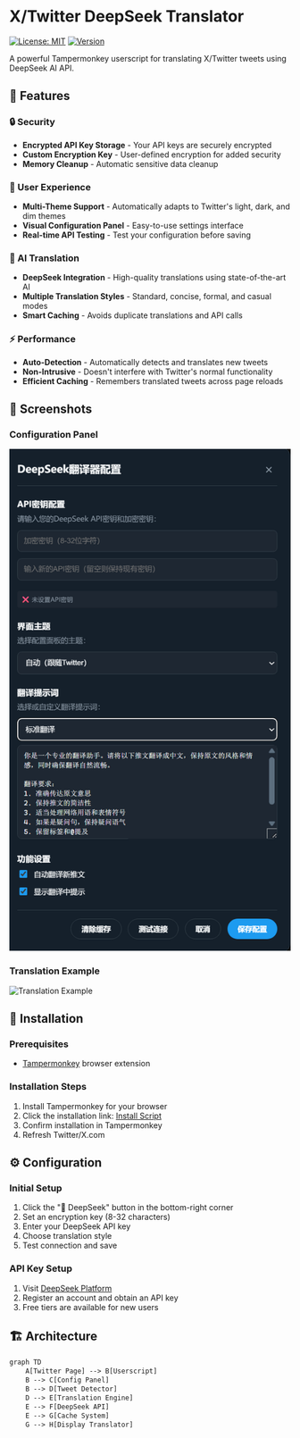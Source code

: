 # X/Twitter DeepSeek Translator

[![License: MIT](https://img.shields.io/badge/License-MIT-yellow.svg)](https://opensource.org/licenses/MIT)
[![Version](https://img.shields.io/badge/Version-1.4-blue.svg)]()

A powerful Tampermonkey userscript for translating X/Twitter tweets using DeepSeek AI API.

## 🌟 Features

### 🔒 Security
- **Encrypted API Key Storage** - Your API keys are securely encrypted
- **Custom Encryption Key** - User-defined encryption for added security
- **Memory Cleanup** - Automatic sensitive data cleanup

### 🎨 User Experience
- **Multi-Theme Support** - Automatically adapts to Twitter's light, dark, and dim themes
- **Visual Configuration Panel** - Easy-to-use settings interface
- **Real-time API Testing** - Test your configuration before saving

### 🤖 AI Translation
- **DeepSeek Integration** - High-quality translations using state-of-the-art AI
- **Multiple Translation Styles** - Standard, concise, formal, and casual modes
- **Smart Caching** - Avoids duplicate translations and API calls

### ⚡ Performance
- **Auto-Detection** - Automatically detects and translates new tweets
- **Non-Intrusive** - Doesn't interfere with Twitter's normal functionality
- **Efficient Caching** - Remembers translated tweets across page reloads

## 📸 Screenshots

### Configuration Panel
![Config Panel](screenshots/config-panel.png)

### Translation Example
![Translation Example](screenshots/translation-example.png)

## 🚀 Installation

### Prerequisites
- [Tampermonkey](https://www.tampermonkey.net/) browser extension

### Installation Steps
1. Install Tampermonkey for your browser
2. Click the installation link: [Install Script](https://fastly.jsdelivr.net/gh/comdotwww/X-Twitter-DeepSeek-Translator@latest/X-Twitter-DeepSeek-Translator.user.js)
3. Confirm installation in Tampermonkey
4. Refresh Twitter/X.com

## ⚙️ Configuration

### Initial Setup
1. Click the "🔧 DeepSeek" button in the bottom-right corner
2. Set an encryption key (8-32 characters)
3. Enter your DeepSeek API key
4. Choose translation style
5. Test connection and save

### API Key Setup
1. Visit [DeepSeek Platform](https://platform.deepseek.com/)
2. Register an account and obtain an API key
3. Free tiers are available for new users

## 🏗️ Architecture

```mermaid
graph TD
    A[Twitter Page] --> B[Userscript]
    B --> C[Config Panel]
    B --> D[Tweet Detector]
    D --> E[Translation Engine]
    E --> F[DeepSeek API]
    E --> G[Cache System]
    G --> H[Display Translator]
